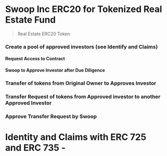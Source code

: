# Swoop Inc ERC20 for Tokenized Real Estate Fund
> Real Estate ERC20 Token
### Create a pool of approved investors (see Identify and Claims)
#### Request Access to Contract
#### Swoop to Approve Investor after Due Diligence 
### Transfer of tokens from Original Owner to Approves Investor
### Transfer Request of tokens from Approved investor to another Approved Investor
### Approve Transfer Request by Swoop

# Identity and Claims with ERC 725 and ERC 735 - 
